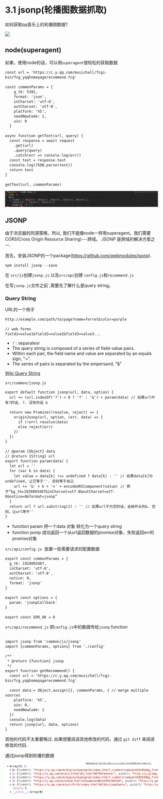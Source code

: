 # 3.1 jsonp(轮播图数据抓取)

如何获取qq音乐上的轮播图数据?

![](./img/3.1_1.gif)


## node(superagent)
如果，使用node的话，可以用`superagent`很轻松的获取数据

```
const url = 'https://c.y.qq.com/musichall/fcgi-bin/fcg_yqqhomepagerecommend.fcg'

const commonParams = {
    g_tk: 5381,
    format: 'json',
    inCharset: 'utf-8',
    outCharset: 'utf-8',
    platform: 'h5',
    needNewCode: 1,
    uin: 0
  }

async function getText(url, query) {
  const response = await request
    .get(url)
    .query(query)
    .catch(err => console.log(err))
  const text = response.text
  console.log(JSON.parse(text))
  return text
}

getText(url, commonParams)

```

![](./img/3.1_2.png)

## JSONP

由于浏览器的同源策略，所以, 我们不能像node一样用superagent。我们需要CORS(Cross Origin Resource Sharing)---跨域。 JSONP 是跨域的解决方案之一.

首先，安装JSONP的一个package(https://github.com/webmodules/jsonp).

```
npm install jsonp --save
```
在 `src/js`创建`jsonp.js` 以及`src/api`创建 `config.js`和`recommend.js`

在写`jsonp.js`文件之前`,需要先了解什么是query string。

### Query String

URL的一个例子

```
http://example.com/path/to/page?name=ferret&color=purple

// web forms
field1=value1&field2=value2&field3=value3...
```
* `?` : separateor
* The query string is composed of a series of field-value pairs.
* Within each pair, the field name and value are separated by an equals sign, "=".
* The series of pairs is separated by the ampersand, "&" 

[Wiki Query String](https://en.wikipedia.org/wiki/Query_string)


`src/common/jsonp.js`

```
export default function jsonp(url, data, option) {
  url += (url.indexOf('?') < 0 ? '?' : '&') + param(data) // 如果url中有?的话, ?. 没有的话 &

  return new Promise((resolve, reject) => {
    originJsonp(url, option, (err, data) => {
      if (!err) resolve(data)
      else reject(err)
    })
  })
}

// @param {Object} data
// @return {String} url
export function param(data) {
  let url = ''
  for (var k in data) {
    let value = data[k] !== undefined ? data[k] : '' // 如果data[k]为undefined, 让它等于''. 否则等于自己
    url += '&' + k + '=' + encodeURIComponent(value) // 例子“&g_tk=1928093487&inCharset=utf-8&outCharset=utf-8&notice=0&format=jsonp”
  }
  return url ? url.substring(1) : '' // 如果url不为空的话，去掉开头的&. 否则，让url等于''
}

```

* function param 把一个data 对象 转化为一个query string
* function jsonp 成功返回一个从url返回数据的promise对象，失败返回err的promise对象

`src/api/config.js`  放置一些需要请求的配置数据

```
export const commonParams = {
  g_tk: 1928093487,
  inCharset: 'utf-8',
  outCharset: 'utf-8',
  notice: 0,
  format: 'jsonp'
}

export const options = {
  param: 'jsonpCallback'
}

export const ERR_OK = 0

```

`src/api/recommend.js` 把`config.js`中的数据传给`jsonp` function

```

import jsonp from 'common/js/jsonp'
import {commonParams, options} from './config'

/**
 * @return {function} jsonp
 */
export function getRecommend() {
  const url = 'https://c.y.qq.com/musichall/fcgi-bin/fcg_yqqhomepagerecommend.fcg'

  const data = Object.assign({}, commonParams, { // merge multiple sources
    platform: 'h5',
    uin: 0,
    needNewCode: 1
  })
  console.log(data)
  return jsonp(url, data, options)
}

```


其他的代码不太重要略过. 如果想要阅读其他修改的代码，通过 `git diff` 来阅读修改的代码.

通过jsonp得到轮播的数据

![](./img/3.1_3.png)
